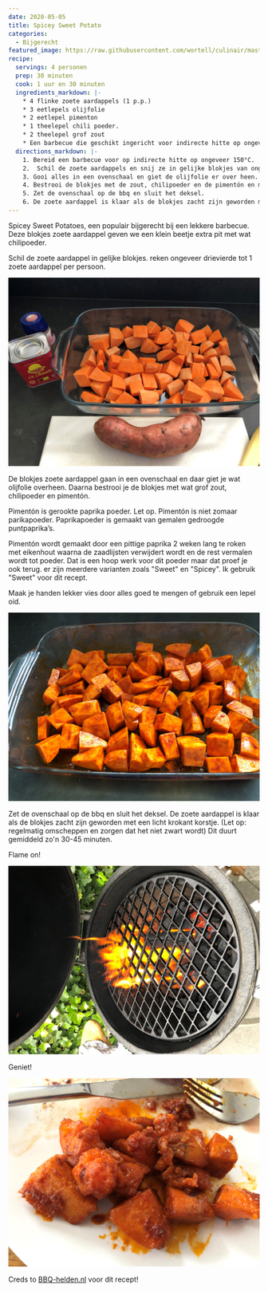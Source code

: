 ```yaml
---
date: 2020-05-05
title: Spicey Sweet Potato
categories:
  - Bijgerecht
featured_image: https://raw.githubusercontent.com/wortell/culinair/master/fotos/SpiceySweetPotato/1.jpg
recipe:
  servings: 4 personen
  prep: 30 minuten
  cook: 1 uur en 30 minuten
  ingredients_markdown: |-
    * 4 flinke zoete aardappels (1 p.p.)
    * 3 eetlepels olijfolie
    * 2 eetlepel pimenton
    * 1 theelepel chili poeder.
    * 2 theelepel grof zout
    * Een barbecue die geschikt ingericht voor indirecte hitte op ongeveer 150 graden. 
  directions_markdown: |-
    1. Bereid een barbecue voor op indirecte hitte op ongeveer 150°C.
    2.  Schil de zoete aardappels en snij ze in gelijke blokjes van ongeveer 2 tot 3 cm.
    3. Gooi alles in een ovenschaal en giet de olijfolie er over heen.
    4. Bestrooi de blokjes met de zout, chilipoeder en de pimentón en meng alles goed door elkaar.
    5. Zet de ovenschaal op de bbq en sluit het deksel.
    6. De zoete aardappel is klaar als de blokjes zacht zijn geworden met een licht krokant korstje. 
---
```

Spicey Sweet Potatoes, een populair bijgerecht bij een lekkere barbecue. Deze blokjes zoete aardappel geven we een klein beetje extra pit met wat chilipoeder.

Schil de zoete aardappel in gelijke blokjes. reken ongeveer drievierde tot 1 zoete aardappel per persoon.

![Bijgerecht](https://raw.githubusercontent.com/wortell/culinair/master/fotos/SpiceySweetPotato/1.jpg)
 
De blokjes zoete aardappel gaan in een ovenschaal en daar giet je wat olijfolie overheen. Daarna bestrooi je de blokjes met wat grof zout, chilipoeder en pimentón. 

Pimentón is gerookte paprika poeder. Let op. Pimentón is niet zomaar parikapoeder. Paprikapoeder is gemaakt van gemalen gedroogde puntpaprika’s.

Pimentón wordt gemaakt door een pittige paprika 2 weken lang te roken met eikenhout waarna de zaadlijsten verwijdert wordt en de rest vermalen wordt tot poeder. Dat is een hoop werk voor dit poeder maar dat proef je ook terug. er zijn meerdere varianten zoals "Sweet" en "Spicey". Ik gebruik "Sweet" voor dit recept.

Maak je handen lekker vies door alles goed te mengen of gebruik een lepel oid.

![Bijgerecht](https://raw.githubusercontent.com/wortell/culinair/master/fotos/SpiceySweetPotato/2.jpg)
 
Zet de ovenschaal op de bbq en sluit het deksel. De zoete aardappel is klaar als de blokjes zacht zijn geworden met een licht krokant korstje. (Let op: regelmatig omscheppen en zorgen dat het niet zwart wordt) Dit duurt gemiddeld zo'n 30-45 minuten.

Flame on!

![Bijgerecht](https://raw.githubusercontent.com/wortell/culinair/master/fotos/SpiceySweetPotato/3.jpg)

Geniet!

![Bijgerecht](https://raw.githubusercontent.com/wortell/culinair/master/fotos/SpiceySweetPotato/4.jpg)
 
Creds to [BBQ-helden.nl](http://www.bbq-helden.nl) voor dit recept!